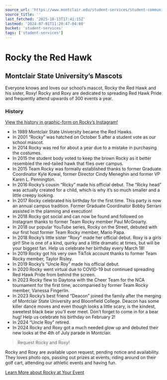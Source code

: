 ```yaml
---
source_url: 'https://www.montclair.edu/student-services/student-communications/rocky/'
source_title: ''
last_fetched: '2025-10-13T17:41:15Z'
lastmod: '2024-07-01T11:20:47-04:00'
bucket: 'student-services'
tags: ['student-services']
---
```


# Rocky the Red Hawk

## Montclair State University’s Mascots

Everyone knows and loves our school’s mascot, Rocky the Red Hawk and his sister, Roxy! Rocky and Roxy are dedicated to spreading Red Hawk Pride and frequently attend upwards of 300 events a year.

### History

[View the history in graphic-form on Rocky’s Instagram!](https://www.instagram.com/p/C7o794YO2dA/?img_index=1)

* In 1989 Montclair State University became the Red Hawks.
* In 2001 “Rocky” was hatched on October 5 after a student vote as our school mascot.
* In 2014 Rocky was red for about a year due to a mistake in purchasing the costumes.
* In 2015 the student body voted to keep the brown Rocky as it better resembled the red-tailed hawk that flies over campus.
* In 2015 Team Rocky was formally established thanks to former Graduate Coordinator Kyle Kowal, former Director Cindy Meneghin and former VP Karen L. Pennington.
* In 2016 Rocky’s cousin “Ricky” made his official debut. The “Ricky head” was actually created for a child, which is why it’s so much smaller and a little creepy looking.
* In 2017 Rocky celebrated his birthday for the first time. This party is now an annual campus tradition. Former Graduate Coordinator Bobby Serrani assisted in the planning and execution!
* In 2018 Rocky got social and can now be found and followed on Instagram thanks to former Team Rocky member Paul McGroarty.
* In 2018 our popular YouTube series, Rocky on the Street, debuted with our first host former Team Rocky member, Mario Papa.
* In 2018 Rocky’s little sister “Roxy” made her official debut. Roxy is a girls girl! She is one of a kind, quirky and a little dramatic at times, but will be your biggest fan. Help us celebrate her birthday every March 18!
* In 2019 Rocky got his very own TikTok account thanks to former Team Rocky member, Taylor Risley.
* In 2019 Rocky’s “Uncle Roy” made his official debut.
* In 2020 Rocky went virtual due to COVID-19 but continued spreading Red Hawk Pride from behind the screen.
* In 2023 Rocky flew to Daytona with the Cheer Team for the NCA tournament for the first time, accompanied by former Team Rocky member, Vanessa Fingerlin.
* In 2023 Rocky’s best friend “Deacon” joined the family after the merging of Montclair State University and Bloomfield College. Deacon has some killer dance moves and even though looks a little scary, is the kindest, sweetest black bear you’ll ever meet. Don’t forget to come in for a bear hug! Help us celebrate his birthday on February 2!
* In 2024 “Uncle Roy” retired.
* In 2024 Rocky and Roxy got a much needed glow up and debuted their new looks at the 4th of July parade in Montclair.

> Request Rocky and Roxy!

Rocky and Roxy are available upon request, pending notice and availability. They loves photo ops, passing out prizes at events, riding around on their golf cart, attending our athletic events and having fun.

[Learn More about Rocky at Your Event](/student-services/student-communications/rocky/rocky-at-events/)